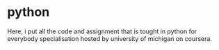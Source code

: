 # python

Here, i put all the code and assignment that is tought in python for everybody specialisation hosted by university of michigan on coursera.

